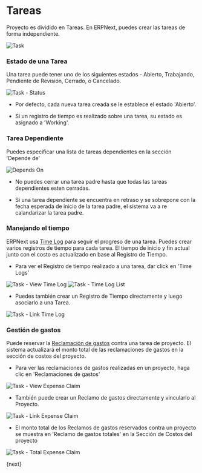 <!-- add-breadcrumbs -->
# Tareas

Proyecto es dividido en Tareas.
En ERPNext, puedes crear las tareas de forma independiente.

<img class="screenshot" alt="Task" src="{{docs_base_url}}/assets/img/project/task.png">

### Estado de una Tarea

Una tarea puede tener uno de los siguientes estados - Abierto, Trabajando, Pendiente de Revisión, Cerrado, o Cancelado.

<img class="screenshot" alt="Task - Status" src="{{docs_base_url}}/assets/img/project/task_status.png">

* Por defecto, cada nueva tarea creada se le establece el estado 'Abierto'.

* Si un registro de tiempo es realizado sobre una tarea, su estado es asignado a 'Working'.

### Tarea Dependiente

Puedes especificar una lista de tareas dependientes en la sección 'Depende de'

<img class="screenshot" alt="Depends On" src="{{docs_base_url}}/assets/img/project/task_depends_on.png">

* No puedes cerrar una tarea padre hasta que todas las tareas dependientes esten cerradas.

* Si una tarea dependiente se encuentra en retraso y se sobrepone con la fecha esperada de inicio de la tarea padre, el sistema va a re calandarizar la tarea padre.

### Manejando el tiempo

ERPNext usa [Time Log](/docs/user/manual/es/projects/time-log-batch) para seguir el progreso de una tarea.
Puedes crear varios registros de tiempo para cada tarea.
El tiempo de inicio y fin actual junto con el costo es actualizado en base al Registro de Tiempo.

* Para ver el Registro de tiempo realizado a una tarea, dar click en 'Time Logs'

<img class="screenshot" alt="Task - View Time Log" src="{{docs_base_url}}/assets/img/project/task_view_time_log.png">

<img class="screenshot" alt="Task - Time Log List" src="{{docs_base_url}}/assets/img/project/task_time_log_list.png">

* Puedes también crear un Registro de Tiempo directamente y luego asociarlo a una Tarea.

<img class="screenshot" alt="Task - Link Time Log" src="{{docs_base_url}}/assets/img/project/task_time_log_link.png">

### Gestión de gastos

Puede reservar la [Reclamación de gastos](/docs/user/manual/en/human-resources/expense-claim.html) contra una tarea de proyecto.
El sistema actualizará el monto total de las reclamaciones de gastos en la sección de costos del proyecto.

* Para ver las reclamaciones de gastos realizadas en un proyecto, haga clic en 'Reclamaciones de gastos'

<img class="screenshot" alt="Task - View Expense Claim" src="{{docs_base_url}}/assets/img/project/task_view_expense_claim.png">

* También puede crear un Reclamo de gastos directamente y vincularlo al Proyecto.

<img class="screenshot" alt="Task - Link Expense Claim" src="{{docs_base_url}}/assets/img/project/task_expense_claim_link.png">

* El monto total de los Reclamos de gastos reservados contra un proyecto se muestra en 'Reclamo de gastos totales' en la Sección de Costos del proyecto

<img class="screenshot" alt="Task - Total Expense Claim" src="{{docs_base_url}}/assets/img/project/task_total_expense_claim.png">

{next}
